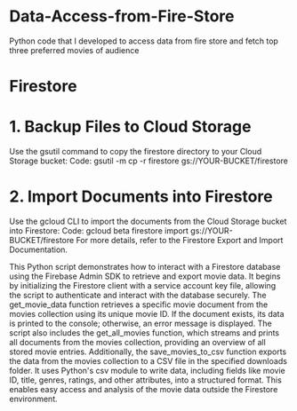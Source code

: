 # Data-Access-from-Fire-Store
Python code that I developed to access data from fire store and fetch top three preferred  movies of audience

# Firestore
# 1.	Backup Files to Cloud Storage
Use the gsutil command to copy the firestore directory to your Cloud Storage bucket:
Code: gsutil -m cp -r firestore gs://YOUR-BUCKET/firestore
# 2.	Import Documents into Firestore
Use the gcloud CLI to import the documents from the Cloud Storage bucket into Firestore:
Code: gcloud beta firestore import gs://YOUR-BUCKET/firestore
For more details, refer to the Firestore Export and Import Documentation.

This Python script demonstrates how to interact with a Firestore database using the Firebase Admin SDK to retrieve and export movie data. It begins by initializing the Firestore client with a service account key file, allowing the script to authenticate and interact with the database securely. The get_movie_data function retrieves a specific movie document from the movies collection using its unique movie ID. If the document exists, its data is printed to the console; otherwise, an error message is displayed.
The script also includes the get_all_movies function, which streams and prints all documents from the movies collection, providing an overview of all stored movie entries. 
        Additionally, the save_movies_to_csv function exports the data from the movies collection to a CSV file in the specified downloads folder. It uses Python's csv module to write data, including fields like movie ID, title, genres, ratings, and other attributes, into a structured format. This enables easy access and analysis of the movie data outside the Firestore environment.



